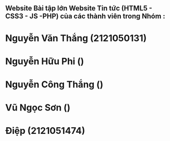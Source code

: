 ## Website Bài tập lớn Website Tin tức (HTML5 - CSS3 - JS -PHP) của các thành viên trong Nhóm :

# Nguyễn Văn Thắng (2121050131)

# Nguyễn Hữu Phi ()

# Nguyễn Công Thắng ()

# Vũ Ngọc Sơn ()

# Điệp (2121051474)

